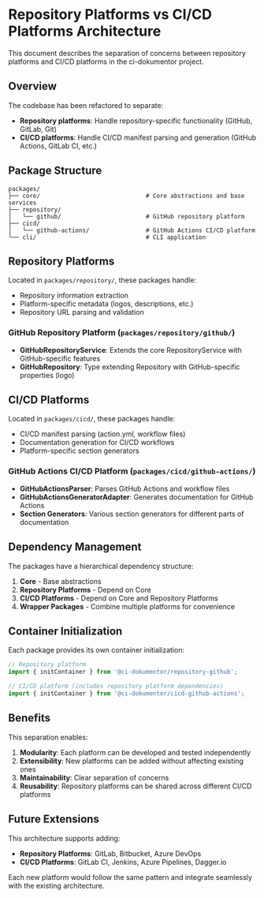 # Repository Platforms vs CI/CD Platforms Architecture

This document describes the separation of concerns between repository platforms and CI/CD platforms in the ci-dokumentor project.

## Overview

The codebase has been refactored to separate:

- **Repository platforms**: Handle repository-specific functionality (GitHub, GitLab, Git)
- **CI/CD platforms**: Handle CI/CD manifest parsing and generation (GitHub Actions, GitLab CI, etc.)

## Package Structure

```text
packages/
├── core/                              # Core abstractions and base services
├── repository/
│   └── github/                        # GitHub repository platform
├── cicd/
│   └── github-actions/                # GitHub Actions CI/CD platform
└── cli/                               # CLI application
```

## Repository Platforms

Located in `packages/repository/`, these packages handle:

- Repository information extraction
- Platform-specific metadata (logos, descriptions, etc.)
- Repository URL parsing and validation

### GitHub Repository Platform (`packages/repository/github/`)

- **GitHubRepositoryService**: Extends the core RepositoryService with GitHub-specific features
- **GitHubRepository**: Type extending Repository with GitHub-specific properties (logo)

## CI/CD Platforms

Located in `packages/cicd/`, these packages handle:

- CI/CD manifest parsing (action.yml, workflow files)
- Documentation generation for CI/CD workflows
- Platform-specific section generators

### GitHub Actions CI/CD Platform (`packages/cicd/github-actions/`)

- **GitHubActionsParser**: Parses GitHub Actions and workflow files
- **GitHubActionsGeneratorAdapter**: Generates documentation for GitHub Actions
- **Section Generators**: Various section generators for different parts of documentation

## Dependency Management

The packages have a hierarchical dependency structure:

1. **Core** - Base abstractions
2. **Repository Platforms** - Depend on Core
3. **CI/CD Platforms** - Depend on Core and Repository Platforms
4. **Wrapper Packages** - Combine multiple platforms for convenience

## Container Initialization

Each package provides its own container initialization:

```typescript
// Repository platform
import { initContainer } from '@ci-dokumentor/repository-github';

// CI/CD platform (includes repository platform dependencies)
import { initContainer } from '@ci-dokumentor/cicd-github-actions';
```

## Benefits

This separation enables:

1. **Modularity**: Each platform can be developed and tested independently
2. **Extensibility**: New platforms can be added without affecting existing ones
3. **Maintainability**: Clear separation of concerns
4. **Reusability**: Repository platforms can be shared across different CI/CD platforms

## Future Extensions

This architecture supports adding:

- **Repository Platforms**: GitLab, Bitbucket, Azure DevOps
- **CI/CD Platforms**: GitLab CI, Jenkins, Azure Pipelines, Dagger.io

Each new platform would follow the same pattern and integrate seamlessly with the existing architecture.
